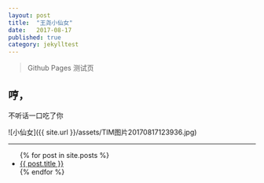 ```yaml
---
layout: post
title:  "王尧小仙女"
date:   2017-08-17
published: true
category: jekylltest
---
```

> Github Pages 测试页

## 哼，
不听话一口吃了你

![小仙女]({{ site.url }}/assets/TIM图片20170817123936.jpg)

---

<ul>
  {% for post in site.posts %}
    <li>
      <a href="{{ post.url }}">{{ post.title }}</a>
    </li>
  {% endfor %}
</ul>
